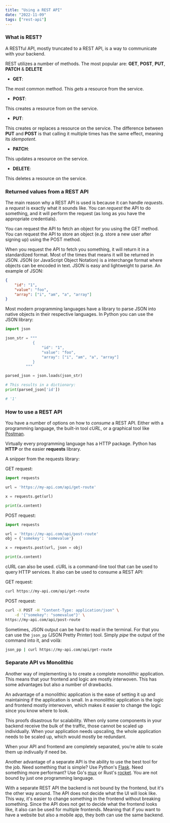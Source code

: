 ```yaml
---
title: "Using a REST API"
date: "2022-11-09"
tags: ["rest-api"]
---
```


### What is REST?
A RESTful API, mostly truncated to a REST API, is a way to communicate with your backend. 

REST utilizes a number of methods. The most popular are: __GET__, __POST__, __PUT__, __PATCH__ & __DELETE__

- __GET__:

The most common method. This _gets_ a resource from the service.
- __POST__:

This creates a resource from on the service.
- __PUT__:

This creates or replaces a resource on the service. The difference between __PUT__ and __POST__ is that calling it multiple times has the same effect, meaning its _idempotent_.
- __PATCH__:

This updates a resource on the service.
- __DELETE__:

This deletes a resource on the service.

### Returned values from a REST API
The main reason why a REST API is used is because it can handle _requests_. a _request_ is exactly what it sounds like. You can _request_ the API to do something, and it will perform the request (as long as you have the appropriate credentials).

You can request the API to fetch an object for you using the GET method. You can request the API to store an object (e.g. store a new user after signing up) using the POST method. 

When you request the API to fetch you something, it will return it in a standardized format. Most of the times that means it will be returned in JSON. JSON (or JavaScript Object Notation) is a interchange format where objects can be encoded in text. JSON is easy and lightweight to parse. An example of JSON:

```json
{
    "id": "1",
    "value": "foo",
    "array": ["i", "am", "a", "array"]
}
```

Most modern programming languages have a library to parse JSON into native objects in their respective languages. In Python you can use the JSON library:

```python
import json

json_str = """
            {
                "id": "1",
                "value": "foo",
                "array": ["i", "am", "a", "array"]
            }
         """

parsed_json = json.loads(json_str)

# This results in a dictionary:
print(parsed_json['id'])

# '1'
```

### How to use a REST API
You have a number of options on how to _consume_ a REST API. Either with a programming language, the built-in tool _cURL_, or a graphical tool like [Postman](https://www.postman.com/).

Virtually every programming language has a HTTP package. Python has __HTTP__ or the easier __requests__ library.

A snipper from the requests library:

GET request:
```python
import requests

url = 'https://my-api.com/api/get-route'

x = requests.get(url)

print(x.content)
```

POST request:
```python
import requests

url = 'https://my-api.com/api/post-route'
obj = {'somekey': 'somevalue'}

x = requests.post(url, json = obj)

print(x.content)
```

cURL can also be used. cURL is a command-line tool that can be used to query HTTP services. It also can be used to consume a REST API:

GET request:
```bash
curl https://my-api.com/api/get-route
```

POST request:
```bash
curl -X POST -H "Content-Type: application/json" \
    -d '{"somekey": "somevalue"}' \
https://my-api.com/api/post-route
```

Sometimes, JSON output can be hard to read in the terminal. For that you can use the `json_pp` (JSON Pretty Printer) tool. Simply _pipe_ the output of the command into it, and voilà:

```bash
json_pp | curl https://my-api.com/api/get-route
```

### Separate API vs Monolithic
Another way of implementing is to create a complete _monolithic_ application. This means that your frontend and logic are mostly interwoven. This has some advantages but also a number of drawbacks.

An advantage of a monolithic application is the ease of setting it up and maintaining if the application is small. In a monolithic application is the logic and frontend mostly interwoven, which makes it easier to change the logic since you know where to look.

This proofs disastrous for scalability. When only some components in your backend receive the bulk of the traffic, those cannot be scaled up individually. When your application needs upscaling, the whole application needs to be scaled up, which would mostly be redundant.

When your API and frontend are completely separated, you're able to scale them up indivually if need be.

Another advantage of a separate API is the ability to use the best tool for the job. Need something that is simple? Use Python's [Flask](https://flask.palletsprojects.com/en/2.2.x/). Need something more performant? Use Go's [mux](https://github.com/gorilla/mux) or Rust's [rocket](https://rocket.rs/). You are not bound by just one programming language.

With a separate REST API the backend is not bound by the frontend, but it's the other way around. The API does not decide what the UI will look like. This way, it's easier to change something in the frontend without breaking something. Since the API does not get to decide what the frontend looks like, it also can be used for multiple frontends. Meaning that if you want to have a website but also a mobile app, they both can use the same backend.